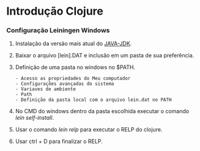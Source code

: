 # Introdução Clojure

### Configuração Leiningen Windows

1. Instalação da versão mais atual do [JAVA-JDK](https://www.oracle.com/technetwork/pt/java/javase/downloads/jdk8-downloads-2133151.html).
2. Baixar o arquivo [lein].DAT e inclusão em um pasta de sua preferência.
3. Definição de uma pasta no windows no $PATH.
     
       - Acesso as propriedades do Meu computador
       - Configurações avançadas do sistema
       - Variaves de ambiente
       - Path
       - Definição da pasta local com o arquivo lein.dat no PATH
       
4. No CMD do windows dentro da pasta escolhida executar o comando *lein self-install*.
5. Usar o comando *lein relp* para executar o RELP do clojure.
6. Usar ctrl + D para finalizar o RELP.
       
